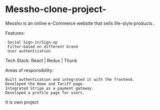 # Messho-clone-project-



Messho is an online e-Commerce website that sells life-style products .

Features:

     Social Sign-in/Sign-up
     Filter-based on different brand
     User authentication
     
Tech Stack: React | Redux | Thunk

Areas of responsibility:

    Built authentication and integrated it with the frontend.
    Developed the Home and Tariff page. 
    Integrated Stripe as a payment gateway. 
    Developed a profile page for users.
It is own project



